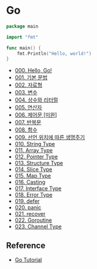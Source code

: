 # Go

```go
package main

import "fmt"

func main() {
    fmt.Println("Hello, world!")
}
```

- [000. Hello, Go!](https://github.com/technical-learn-room/go-learn/blob/main/document/000.%20Hello%2C%20world!.go)  
- [001. 기본 문법](https://github.com/technical-learn-room/go-learn/blob/main/document/001.%20%EA%B8%B0%EB%B3%B8%20%EB%AC%B8%EB%B2%95.md)  
- [002. 자료형](https://github.com/technical-learn-room/go-learn/blob/main/document/002.%20%EC%9E%90%EB%A3%8C%ED%98%95.md)  
- [003. 변수](https://github.com/technical-learn-room/go-learn/blob/main/document/003.%20%EB%B3%80%EC%88%98.md)  
- [004. 상수와 리터럴](https://github.com/technical-learn-room/go-learn/blob/main/document/004.%20%EC%83%81%EC%88%98%EC%99%80%20%EB%A6%AC%ED%84%B0%EB%9F%B4.md)  
- [005. 연산자](https://github.com/technical-learn-room/go-learn/blob/main/document/005.%20%EC%97%B0%EC%82%B0%EC%9E%90.md)  
- [006. 제어문 [미완]](https://github.com/technical-learn-room/go-learn/blob/main/document/006.%20%EC%A0%9C%EC%96%B4%EB%AC%B8.md)  
- [007. 반복문](https://github.com/technical-learn-room/go-learn/blob/main/document/007.%20%EB%B0%98%EB%B3%B5%EB%AC%B8.md)  
- [008. 함수](https://github.com/technical-learn-room/go-learn/blob/main/document/008.%20%ED%95%A8%EC%88%98.md)  
- [009. 선언 위치에 따른 생명주기](https://github.com/technical-learn-room/go-learn/blob/main/document/009.%20%EC%84%A0%EC%96%B8%20%EC%9C%84%EC%B9%98%EC%97%90%20%EB%94%B0%EB%A5%B8%20%EC%83%9D%EB%AA%85%EC%A3%BC%EA%B8%B0.md)  
- [010. String Type](https://github.com/technical-learn-room/go-learn/blob/main/document/010.%20String%20Type.md)  
- [011. Array Type](https://github.com/technical-learn-room/go-learn/blob/main/document/011.%20Array%20Type.md)  
- [012. Pointer Type](https://github.com/technical-learn-room/go-learn/blob/main/document/012.%20Pointer%20Type.md)  
- [013. Structure Type](https://github.com/technical-learn-room/go-learn/blob/main/document/013.%20Structure%20Type.md)  
- [014. Slice Type](https://github.com/technical-learn-room/go-learn/blob/main/document/014.%20Slice%20Type.md)  
- [015. Map Type](https://github.com/technical-learn-room/go-learn/blob/main/document/015.%20Map%20Type.md)  
- [016. Casting](https://github.com/technical-learn-room/go-learn/blob/main/document/016.%20Casting.md)  
- [017. Interface Type](https://github.com/technical-learn-room/go-learn/blob/main/document/017.%20Interface%20Type.md)  
- [018. Error Type](https://github.com/technical-learn-room/go-learn/blob/main/document/018.%20Error%20Type.md)  
- [019. defer](https://github.com/technical-learn-room/go-learn/blob/main/document/019.%20defer.md)  
- [020. panic](https://github.com/technical-learn-room/go-learn/blob/main/document/020.%20panic.md)  
- [021. recover](https://github.com/technical-learn-room/go-learn/blob/main/document/021.%20recover.md)  
- [022. Goroutine](https://github.com/technical-learn-room/go-learn/blob/main/document/022.%20Goroutine.md)  
- [023. Channel Type](https://github.com/technical-learn-room/go-learn/blob/main/document/023.%20Channel%20Type.md)  

## Reference  
- [Go Tutorial](https://www.tutorialspoint.com/go/index.htm)  
